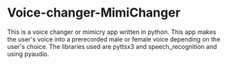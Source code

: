 # Voice-changer-MimiChanger
This is a voice changer or mimicry app written in python.
This app makes the user's voice into a prerecorded male or female voice depending on the user's choice.
The libraries used are pyttsx3 and speech_recognition and using pyaudio.
